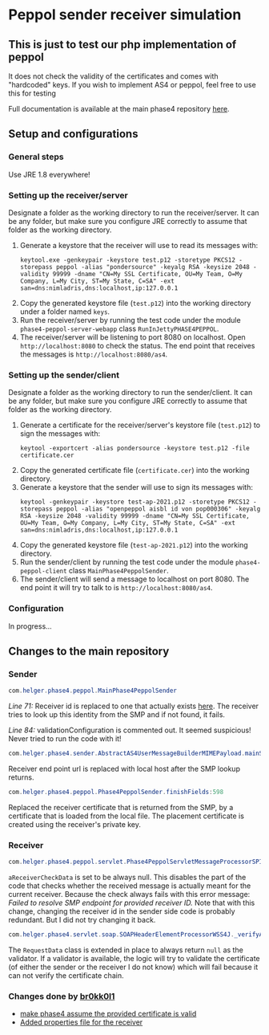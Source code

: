 # Peppol sender receiver simulation
## This is just to test our php implementation of peppol

It does not check the validity of the certificates and comes with "hardcoded" keys.
If you wish to implement AS4 or peppol, feel free to use this for testing

Full documentation is available at the main phase4 repository [here](https://github.com/phax/phase4).

## Setup and configurations

### General steps
Use JRE 1.8 everywhere!

### Setting up the receiver/server
Designate a folder as the working directory to run the receiver/server. It can be any folder, but make sure you configure JRE correctly to assume that folder as the working directory. 
1. Generate a keystore that the receiver will use to read its messages with:
    ```
    keytool.exe -genkeypair -keystore test.p12 -storetype PKCS12 -storepass peppol -alias "pondersource" -keyalg RSA -keysize 2048 -validity 99999 -dname "CN=My SSL Certificate, OU=My Team, O=My Company, L=My City, ST=My State, C=SA" -ext san=dns:nimladris,dns:localhost,ip:127.0.0.1
    ```
2. Copy the generated keystore file (`test.p12`) into the working directory under a folder named `keys`.
3. Run the receiver/server by running the test code under the module `phase4-peppol-server-webapp` class `RunInJettyPHASE4PEPPOL`.
4. The receiver/server will be listening to port 8080 on localhost. Open `http://localhost:8080` to check the status. The end point that receives the messages is `http://localhost:8080/as4`.

### Setting up the sender/client
Designate a folder as the working directory to run the sender/client. It can be any folder, but make sure you configure JRE correctly to assume that folder as the working directory.
1. Generate a certificate for the receiver/server's keystore file (`test.p12`) to sign the messages with:
    ```
    keytool -exportcert -alias pondersource -keystore test.p12 -file certificate.cer
    ```
2. Copy the generated certificate file (`certificate.cer`) into the working directory.
3. Generate a keystore that the sender will use to sign its messages with:
    ```
    keytool -genkeypair -keystore test-ap-2021.p12 -storetype PKCS12 -storepass peppol -alias "openpeppol aisbl id von pop000306" -keyalg RSA -keysize 2048 -validity 99999 -dname "CN=My SSL Certificate, OU=My Team, O=My Company, L=My City, ST=My State, C=SA" -ext san=dns:nimladris,dns:localhost,ip:127.0.0.1
    ```
4. Copy the generated keystore file (`test-ap-2021.p12`) into the working directory.
5. Run the sender/client by running the test code under the module `phase4-peppol-client` class `MainPhase4PeppolSender`.
6. The sender/client will send a message to localhost on port 8080. The end point it will try to talk to is `http://localhost:8080/as4`.

### Configuration
In progress...

## Changes to the main repository

### Sender
``` Java
com.helger.phase4.peppol.MainPhase4PeppolSender
```
*Line 71:* Receiver id is replaced to one that actually exists [here](http://smp.helger.com/public). The receiver tries to look up this identity from the SMP and if not found, it fails.

*Line 84:* validationConfiguration is commented out. It seemed suspicious! Never tried to run the code with it!

``` Java
com.helger.phase4.sender.AbstractAS4UserMessageBuilderMIMEPayload.mainSendMessage:116
```
Receiver end point url is replaced with local host after the SMP lookup returns.


``` Java
com.helger.phase4.peppol.Phase4PeppolSender.finishFields:598
```
Replaced the receiver certificate that is returned from the SMP, by a certificate that is loaded from the local file. The placement certificate is created using the receiver's private key.

### Receiver
``` Java
com.helger.phase4.peppol.servlet.Phase4PeppolServletMessageProcessorSPI.processAS4UserMessage:543
```
`aReceiverCheckData` is set to be always null. This disables the part of the code that checks whether the received message is actually meant for the current receiver. Because the check always fails with this error message: *Failed to resolve SMP endpoint for provided receiver ID.* Note that with this change, changing the receiver id in the sender side code is probably redundant. But I did not try changing it back.

``` Java
com.helger.phase4.servlet.soap.SOAPHeaderElementProcessorWSS4J._verifyAndDecrypt:120
```
The `RequestData` class is extended in place to always return `null` as the validator. If a validator is available, the logic will try to validate the certificate (of either the sender or the receiver I do not know) which will fail because it can not verify the certificate chain.

### Changes done by [br0kk0l1](https://github.com/br0kk0l1)
- [make phase4 assume the provided certificate is valid](https://github.com/phax/phase4/commit/6c4f6d664a2ce0ea68acce8d8a8c4c618091523b)
- [Added properties file for the receiver](https://github.com/phax/phase4/commit/034485a4a12b0efb31019bf6da13b4dcb08d4829)